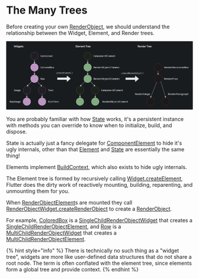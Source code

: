 # The Many Trees

Before creating your own [RenderObject](https://api.flutter.dev/flutter/rendering/RenderObject-class.html), we should understand the relationship between the Widget, Element, and Render trees.

![](../.gitbook/assets/trees.png)

You are probably familiar with how [State](https://api.flutter.dev/flutter/widgets/State-class.html) works, it's a persistent instance with methods you can override to know when to initialize, build, and dispose.

State is actually just a fancy delegate for [ComponentElement](https://api.flutter.dev/flutter/widgets/ComponentElement-class.html) to hide it's ugly internals, other than that [Element](https://api.flutter.dev/flutter/widgets/Element-class.html) and [State](https://api.flutter.dev/flutter/widgets/State-class.html) are essentially the same thing!

Elements implement [BuildContext](https://api.flutter.dev/flutter/widgets/BuildContext-class.html), which also exists to hide ugly internals.

The Element tree is formed by recursively calling [Widget.createElement](https://api.flutter.dev/flutter/widgets/Widget/createElement.html), Flutter does the dirty work of reactively mounting, building, reparenting, and unmounting them for you.

When [RenderObjectElement](https://api.flutter.dev/flutter/widgets/RenderObjectElement-class.html)s are mounted they call [RenderObjectWidget.createRenderObject](https://api.flutter.dev/flutter/widgets/RenderObjectWidget/createRenderObject.html) to create a [RenderObject](https://api.flutter.dev/flutter/rendering/RenderObject-class.html).

For example, [ColoredBox](https://api.flutter.dev/flutter/widgets/ColoredBox-class.html) is a [SingleChildRenderObjectWidget](https://api.flutter.dev/flutter/widgets/SingleChildRenderObjectWidget-class.html) that creates a [SingleChildRenderObjectElement](https://api.flutter.dev/flutter/widgets/SingleChildRenderObjectElement-class.html), and [Row](https://api.flutter.dev/flutter/widgets/Row-class.html) is a [MultiChildRenderObjectWidget](https://api.flutter.dev/flutter/widgets/MultiChildRenderObjectWidget-class.html) that creates a [MultiChildRenderObjectElement](https://api.flutter.dev/flutter/widgets/MultiChildRenderObjectElement-class.html).

{% hint style="info" %}
There is technically no such thing as a "widget tree", widgets are more like user-defined data structures that do not share a root node. The term is often conflated with the element tree, since elements form a global tree and provide context.
{% endhint %}
